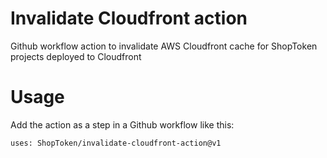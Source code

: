 # Invalidate Cloudfront action

Github workflow action to invalidate AWS Cloudfront cache for ShopToken projects deployed to Cloudfront

# Usage

Add the action as a step in a Github workflow like this:

```
uses: ShopToken/invalidate-cloudfront-action@v1
```
